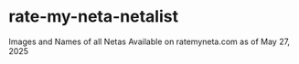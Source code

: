 # rate-my-neta-netalist
Images and Names of all Netas Available on ratemyneta.com as of May 27, 2025
